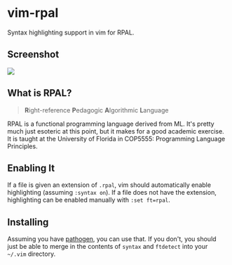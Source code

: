 vim-rpal
========

Syntax highlighting support in vim for RPAL.

Screenshot
----------

![](http://i.imgur.com/Y1QdBsD.png)

What is RPAL?
-------------

> **R**ight-reference **P**edagogic **A**lgorithmic **L**anguage

RPAL is a functional programming language derived from ML. It's pretty much just
esoteric at this point, but it makes for a good academic exercise. It is taught
at the University of Florida in COP5555: Programming Language Principles.

Enabling It
-----------

If a file is given an extension of `.rpal`, vim should automatically enable
highlighting (assuming `:syntax on`). If a file does not have the extension,
highlighting can be enabled manually with `:set ft=rpal`.

Installing
----------

Assuming you have [pathogen](https://github.com/tpope/vim-pathogen), you can use
that. If you don't, you should just be able to merge in the contents of `syntax`
and `ftdetect` into your `~/.vim` directory.
